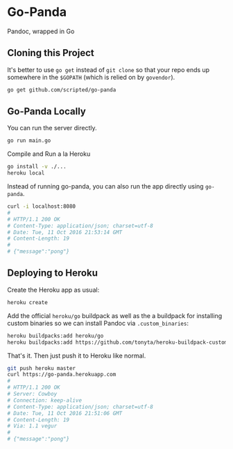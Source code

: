 # Go-Panda

Pandoc, wrapped in Go

## Cloning this Project

It's better to use `go get` instead of `git clone` so that your repo ends up
somewhere in the `$GOPATH` (which is relied on by `govendor`).

``` bash
go get github.com/scripted/go-panda
```

## Go-Panda Locally

You can run the server directly.

``` bash
go run main.go
```

Compile and Run a la Heroku

``` bash
go install -v ./...
heroku local
```

Instead of running go-panda, you can also run the app directly using `go-panda`.

``` bash
curl -i localhost:8080
#
# HTTP/1.1 200 OK
# Content-Type: application/json; charset=utf-8
# Date: Tue, 11 Oct 2016 21:53:14 GMT
# Content-Length: 19
#
# {"message":"pong"}
```

## Deploying to Heroku

Create the Heroku app as usual:

``` bash
heroku create
```

Add the official `heroku/go` buildpack as well as the a buildpack for installing
custom binaries so we can install Pandoc via `.custom_binaries`:

``` bash
heroku buildpacks:add heroku/go
heroku buildpacks:add https://github.com/tonyta/heroku-buildpack-custom-binaries#v1.0.0
```

That's it. Then just push it to Heroku like normal.

``` bash
git push heroku master
curl https://go-panda.herokuapp.com
#
# HTTP/1.1 200 OK
# Server: Cowboy
# Connection: keep-alive
# Content-Type: application/json; charset=utf-8
# Date: Tue, 11 Oct 2016 21:51:06 GMT
# Content-Length: 19
# Via: 1.1 vegur
#
# {"message":"pong"}
```
